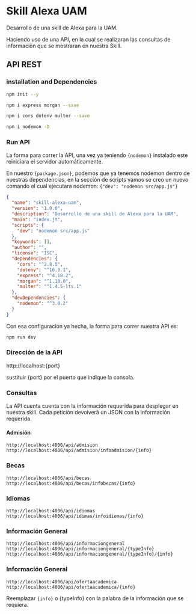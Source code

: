 # Skill Alexa UAM

Desarrollo de una skill de Alexa para la UAM.
 
Haciendo uso de una API, en la cual se realizaran las consultas de información que se mostraran en nuestra Skill.

## API REST
### installation and Dependencies

```bash
npm init --y
```
```bash
npm i express morgan --save
```

```bash
npm i cors dotenv multer --save
```

```bash
npm i nodemon -D
```

### Run API
La forma para correr la API, una vez ya teniendo `{nodemon}` instalado este reiniciara el servidor automáticamente.

En nuestro `{package.json}`, podemos que ya tenemos nodemon dentro de nuestras dependencias, en la sección de scripts vamos se creo un nuevo comando el cual ejecutara nodemon: `{"dev": "nodemon src/app.js"}`
```json
{
  "name": "skill-alexa-uam",
  "version": "1.0.0",
  "description": "Desarrollo de una skill de Alexa para la UAM",
  "main": "index.js",
  "scripts": {
    "dev": "nodemon src/app.js"
  },
  "keywords": [],
  "author": "",
  "license": "ISC",
  "dependencies": {
    "cors": "^2.8.5",
    "dotenv": "^16.3.1",
    "express": "^4.18.2",
    "morgan": "^1.10.0",
    "multer": "^1.4.5-lts.1"
  },
  "devDependencies": {
    "nodemon": "^3.0.2"
  }
}
```

Con esa configuración ya hecha, la forma para correr nuestra API es:
```bash
npm run dev
```

### Dirección de la API
http://localhost:{port}

sustituir {port} por el puerto que indique la consola.

### Consultas
La API cuenta cuenta con la información requerida para desplegar en nuestra skill. Cada petición devolverá un JSON con la información requerida.

#### Admisión
`http://localhost:4006/api/admision`<br>
`http://localhost:4006/api/admision/infoadmision/{info}`

### Becas
`http://localhost:4006/api/becas`<br>
`http://localhost:4006/api/becas/infobecas/{info}`

### Idiomas
`http://localhost:4006/api/idiomas`<br>
`http://localhost:4006/api/idimas/infoidiomas/{info}`

### Información General
`http://localhost:4006/api/informaciongeneral`<br>
`http://localhost:4006/api/informaciongeneral/{typeInfo}`<br>
`http://localhost:4006/api/informaciongeneral/{typeInfo}/{info}`

### Información General
`http://localhost:4006/api/ofertaacademica`<br>
`http://localhost:4006/api/ofertaacademica/{info}`

Reemplazar `{info}` o {typeInfo} con la palabra de la información que se requiera.